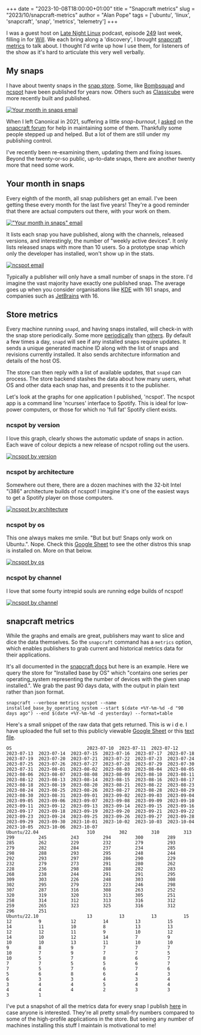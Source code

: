 +++
date = "2023-10-08T18:00:00+01:00"
title = "Snapcraft metrics"
slug = "2023/10/snapcraft-metrics"
author = "Alan Pope"
tags = ['ubuntu', 'linux', 'snapcraft', 'snap', 'metrics', 'telemetry']
+++

I was a guest host on [Late Night Linux](https://latenightlinux.com/) podcast, episode [249](https://latenightlinux.com/late-night-linux-episode-249/) last week, filling in for [Will](https://github.com/8none1). We each bring along a 'discovery', I brought [snapcraft metrics](https://snapcraft.io/docs/snapcraft-metrics) to talk about. I thought I'd write up how I use them, for listeners of the show as it's hard to articulate this very well verbally.

## My snaps

I have about twenty snaps in the [snap store](https://snapcraft.io/publisher/popey). Some, like [Bombsquad](https://snapcraft.io/bombsquad) and [ncspot](https://snapcraft.io/ncspot) have been published for years now. Others such as [Classicube](https://snapcraft.io/classicube) were more recently built and published.

[![Your month in snaps email](/blog/images/2023-10-08/mysnaps.png)](/blog/images/2023-10-08/mysnaps.png)

When I left Canonical in 2021, suffering a little *snap-burnout*, I [asked](https://forum.snapcraft.io/t/looking-for-someone-to-maintain-some-snaps/28354?u=popey) on the [snapcraft forum](https://forum.snapcraft.io/) for help in maintaining some of them. Thankfully some people stepped up and helped. But a lot of them are still under my publishing control.

I've recently been re-examining them, updating them and fixing issues. Beyond the twenty-or-so public, up-to-date snaps, there are another twenty more that need some work.

## Your month in snaps

Every eighth of the month, all snap publishers get an email. I've been getting these every month for the last five years! They're a good reminder that there are actual computers out there, with your work on them. 

[!["Your month in snaps" email](/blog/images/2023-10-08/email.png)](/blog/images/2023-10-08/email.png)

It lists each snap you have published, along with the channels, released versions, and interestingly, the number of "weekly active devices". It only lists released snaps with more than 10 users. So a prototype snap which only the developer has installed, won't show up in the stats.

[![ncspot email](/blog/images/2023-10-08/ncspot.png)](/blog/images/2023-10-08/ncspot.png)

Typically a publisher will only have a small number of snaps in the store. I'd imagine the vast majority have exactly one published snap. The average goes up when you consider organisations like [KDE](https://snapcraft.io/publisher/kde) with 161 snaps, and companies such as [JetBrains](https://snapcraft.io/publisher/jetbrains) with 16.

## Store metrics

Every machine running `snapd`, and having snaps installed, will check-in with the snap store periodically. Some more [periodically](https://snapcraft.io/docs/keeping-snaps-up-to-date#heading--settings) than [others](https://snapcraft.io/docs/keeping-snaps-up-to-date#heading--hold). By default a few times a day, `snapd` will see if any installed snaps require updates. It sends a unique generated machine ID along with the list of snaps and revisions currently installed. It also sends architecture information and details of the host OS.

The store can then reply with a list of available updates, that `snapd` can process. The store backend stashes the data about how many users, what OS and other data each snap has, and presents it to the publisher. 

Let's look at the graphs for one application I published, 'ncspot'. The ncspot app is a command line 'ncurses' interface to Spotify. This is ideal for low-power computers, or those for which no 'full fat' Spotify client exists.

### ncspot by version

I love this graph, clearly shows the automatic update of snaps in action. Each wave of colour depicts a new release of ncspot rolling out the users.

[![ncspot by version](/blog/images/2023-10-08/ncspot-by-version.png)](/blog/images/2023-10-08/ncspot-by-version.png)

### ncspot by architecture

Somewhere out there, there are a dozen machines with the 32-bit Intel "i386" architecture builds of ncspot! I imagine it's one of the easiest ways to get a Spotify player on those computers.

[![ncspot by architecture](/blog/images/2023-10-08/ncspot-by-architecture.png)](/blog/images/2023-10-08/ncspot-by-architecture.png)

### ncspot by os

This one always makes me smile. "But but but! Snaps only work on Ubuntu.". Nope. Check this [Google Sheet](https://docs.google.com/spreadsheets/d/1QiAp5GPFjsHTQVN_D0pXvhE4sfj23vW3YL8PQPxRkzA/edit?usp=sharing) to see the other distros this snap is installed on. More on that below.

[![ncspot by os](/blog/images/2023-10-08/ncspot-by-os.png)](/blog/images/2023-10-08/ncspot-by-os.png)

### ncspot by channel

I love that some fourty intrepid souls are running edge builds of ncspot! 

[![ncspot by channel](/blog/images/2023-10-08/ncspot-by-channel.png)](/blog/images/2023-10-08/ncspot-by-channel.png)

## snapcraft metrics

While the graphs and emails are great, publishers may want to slice and dice the data themselves. So the `snapcraft` command has a `metrics` option, which enables publishers to grab current and historical metrics data for their applications. 

It's all documented in the [snapcraft docs](https://snapcraft.io/docs/snapcraft-metrics) but here is an example. Here we query the store for "Installed base by OS" which "contains one series per operating_system representing the number of devices with the given snap installed.". We grab the past 90 days data, with the output in plain text rather than json format.

`snapcraft --verbose metrics ncspot --name installed_base_by_operating_system --start $(date +%Y-%m-%d -d "90 days ago") --end $(date +%Y-%m-%d -d yesterday) --format=table
`

Here's a small snippet of the raw data that gets returned. This is w i d e. I have uploaded the full set to this publicly viewable [Google Sheet](https://docs.google.com/spreadsheets/d/1QiAp5GPFjsHTQVN_D0pXvhE4sfj23vW3YL8PQPxRkzA/edit?usp=sharing) or this [text file](https://popey.com/~alan/snapcraft/2023-10-08/ncspot-installed_base_by_operating_system.txt).

```text
OS                            2023-07-10  2023-07-11  2023-07-12  2023-07-13  2023-07-14  2023-07-15  2023-07-16  2023-07-17  2023-07-18  2023-07-19  2023-07-20  2023-07-21  2023-07-22  2023-07-23  2023-07-24  2023-07-25  2023-07-26  2023-07-27  2023-07-28  2023-07-29  2023-07-30  2023-07-31  2023-08-01  2023-08-02  2023-08-03  2023-08-04  2023-08-05  2023-08-06  2023-08-07  2023-08-08  2023-08-09  2023-08-10  2023-08-11  2023-08-12  2023-08-13  2023-08-14  2023-08-15  2023-08-16  2023-08-17  2023-08-18  2023-08-19  2023-08-20  2023-08-21  2023-08-22  2023-08-23  2023-08-24  2023-08-25  2023-08-26  2023-08-27  2023-08-28  2023-08-29  2023-08-30  2023-08-31  2023-09-01  2023-09-02  2023-09-03  2023-09-04  2023-09-05  2023-09-06  2023-09-07  2023-09-08  2023-09-09  2023-09-10  2023-09-11  2023-09-12  2023-09-13  2023-09-14  2023-09-15  2023-09-16  2023-09-17  2023-09-18  2023-09-19  2023-09-20  2023-09-21  2023-09-22  2023-09-23  2023-09-24  2023-09-25  2023-09-26  2023-09-27  2023-09-28  2023-09-29  2023-09-30  2023-10-01  2023-10-02  2023-10-03  2023-10-04  2023-10-05  2023-10-06  2023-10-07
Ubuntu/22.04                  310         302         310         313         299         245         243         294         300         289         285         262         229         232         279         293         279         282         284         237         234         285         298         288         293         295         248         244         292         293         297         286         290         229         232         279         273         291         280         262         228         236         298         288         282         283         268         238         244         291         291         295         309         303         226         248         303         308         302         295         279         223         246         298         307         287         316         308         263         252         320         319         320         313         305         251         258         314         312         313         316         312         259         265         323         325         316         312         296         251
Ubuntu/22.10                  13          13          13          15          12          9           12          14          13          15          14          11          10          8           13          13          12          12          11          9           10          12          14          10          12          14          7           9           10          10          13          11          10          10          9           8           9           7           7           7           10          7           9           7           7           5           10          5           7           8           6           7           7           7           5           5           6           7           7           5           7           6           7           6           5           6           8           6           4           3           6           3           3           4           3           4           3           4           4           5           4           4           4           4           4           2           3           3           3           1
```

I've put a snapshot of all the metrics data for every snap I publish [here](https://popey.com/~alan/snapcraft/2023-10-08/) in case anyone is interested. They're all pretty small-fry numbers compared to some of the high-profile applications in the store. But seeing any number of machines installing this stuff I maintain is motivational to me!
